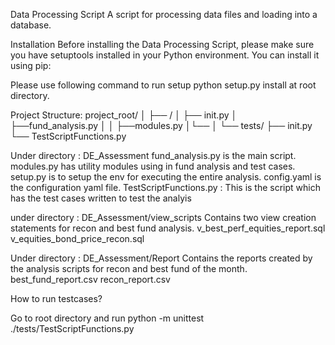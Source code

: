 Data Processing Script
A script for processing data files and loading into a database.

Installation
Before installing the Data Processing Script, please make sure you have setuptools installed in your Python environment. You can install it using pip:

Please use following command to run setup python setup.py install at root directory.

Project Structure:
project_root/ │ ├── / │ ├── init.py │ ├──fund_analysis.py │ │ ├──modules.py │└── │ └── tests/ ├── init.py └── TestScriptFunctions.py


Under directory : DE_Assessment
fund_analysis.py is the main script. 
modules.py has utility modules using in fund analysis and test cases.
setup.py is to setup the env for executing the entire analysis.
config.yaml is the configuration yaml file. 
TestScriptFunctions.py : This is the script which has the test cases written to test the analyis



under directory : DE_Assessment/view_scripts
Contains two view creation statements for recon and best fund analysis. 
v_best_perf_equities_report.sql
v_equities_bond_price_recon.sql

Under directory : DE_Assessment/Report
Contains the reports created by the analysis scripts for recon and best fund of the month. 
best_fund_report.csv
recon_report.csv

How to run testcases?

Go to root directory and run python -m unittest ./tests/TestScriptFunctions.py 